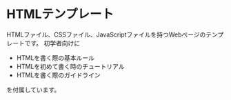 
# HTMLテンプレート

HTMLファイル、CSSファイル、JavaScriptファイルを持つWebページのテンプレートです。
初学者向けに

* HTMLを書く際の基本ルール
* HTMLを初めて書く時のチュートリアル
* HTMLを書く際のガイドライン

を付属しています。